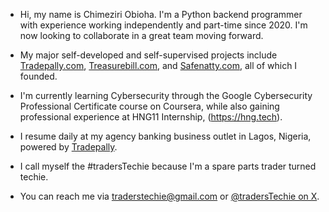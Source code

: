 - Hi, my name is Chimeziri Obioha. I'm a Python backend programmer with experience working independently and part-time since 2020. I'm now looking to collaborate in a great team moving forward.

- My major self-developed and self-supervised projects include [Tradepally.com](https://Tradepally.com), [Treasurebill.com](https://Treasurebill.com), and [Safenatty.com](https://Safenatty.com), all of which I founded.

- I'm currently learning Cybersecurity through the Google Cybersecurity Professional Certificate course on Coursera, while also gaining professional experience at HNG11 Internship, (https://hng.tech).

- I resume daily at my agency banking business outlet in Lagos, Nigeria, powered by [Tradepally](https://Tradepally.com).

- I call myself the #tradersTechie because I'm a spare parts trader turned techie.

- You can reach me via traderstechie@gmail.com or [@tradersTechie on X](https://x.com/tradersTechie).
